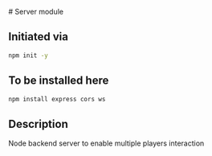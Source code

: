 # Server module

## Initiated via
```bash
npm init -y
```

## To be installed here
```bash
npm install express cors ws
```

## Description
Node backend server to enable multiple players interaction